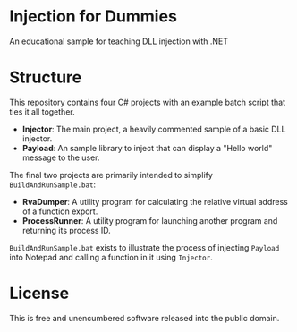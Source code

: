# Injection for Dummies
An educational sample for teaching DLL injection with .NET

# Structure
This repository contains four C# projects with an example batch script that ties it all together.

* **Injector**: The main project, a heavily commented sample of a basic DLL injector.
* **Payload**: An sample library to inject that can display a "Hello world" message to the user.

The final two projects are primarily intended to simplify `BuildAndRunSample.bat`:
* **RvaDumper**: A utility program for calculating the relative virtual address of a function export.
* **ProcessRunner**: A utility program for launching another program and returning its process ID.

`BuildAndRunSample.bat` exists to illustrate the process of injecting `Payload` into Notepad and calling a function in it using `Injector`.

# License
This is free and unencumbered software released into the public domain.
